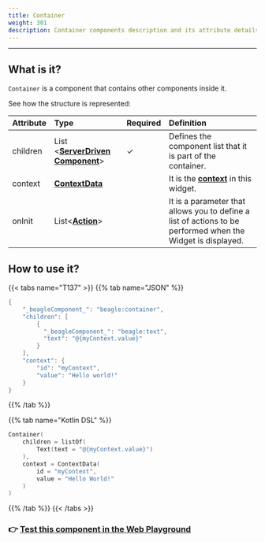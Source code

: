 ```yaml
---
title: Container
weight: 301
description: Container components description and its attribute details
---
```


---

## What is it? 

`Container` is a component that contains other components inside it. 

See how the structure is represented:

| **Attribute** | **Type**  | Required | **Definition** |
| :--- | :--- | :--- | :--- |
| children | List &lt;[**ServerDriven Component**](https://docs.usebeagle.io/api/widget)&gt; |    ✓ | Defines the component list that it is part of the container.  |
| context | [**ContextData**](https://docs.usebeagle.io/api/context) |  | It is the [**context**](https://docs.usebeagle.io/api/context) in this widget.  |
| onInit | List&lt;[**Action**](https://docs.usebeagle.io/api/actions)&gt; |  | It is a parameter that allows you to define a list of actions to be performed when the Widget is displayed.  |

## How to use it? 

{{< tabs name="T137" >}}
{{% tab name="JSON" %}}
```kotlin
{
    "_beagleComponent_": "beagle:container",
    "children": [
        {
          "_beagleComponent_": "beagle:text",
          "text": "@{myContext.value}"
        }
    ],
    "context": {
        "id": "myContext",
        "value": "Hello world!" 
    }
}
```
{{% /tab %}}

{{% tab name="Kotlin DSL" %}}
```kotlin
Container(
    children = listOf(
        Text(text = "@{myContext.value}")
    ),
    context = ContextData(
        id = "myContext",
        value = "Hello World!"
    )
)
```
{{% /tab %}}
{{< /tabs >}}

### 👉 [ Test this component in the Web Playground](https://beagle-playground.netlify.app/#/demo/default-components/container.json)
